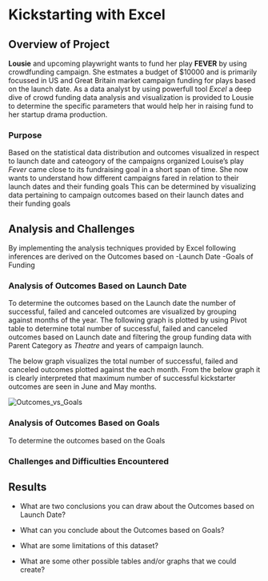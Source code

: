 # Kickstarting with Excel

## Overview of Project

**Lousie** and upcoming playwright wants to fund her play **FEVER** by using crowdfunding campaign. She estmates a budget of $10000 and is primarily focussed in US and Great Britain market campaign funding for plays based on the launch date. As a data analyst by using powerfull tool *Excel* a deep dive of crowd funding data analysis and visualization is provided to Lousie to determine the specific parameters that would help her in raising fund to her startup drama production.

### Purpose

Based on the statistical data distribution and outcomes visualized in respect to launch date and cateogory of the campaigns organized Louise’s play *Fever* came close to its fundraising goal in a short span of time. She now wants to understand how different campaigns fared in relation to their launch dates and their funding goals
This can be determined by visualizing data pertaining to campaign outcomes based on their launch dates and their funding goals

## Analysis and Challenges

By implementing the analysis techniques provided by Excel following inferences are derived on the Outcomes based on
    -Launch Date
    -Goals of Funding

### Analysis of Outcomes Based on Launch Date

To determine the outcomes based on the Launch date the number of successful, failed and canceled outcomes are visualized by grouping against months of the year. The following graph is plotted by using Pivot table to determine total number of successful, failed and canceled outcomes based on Launch date and filtering the group funding data with Parent Category as *Theatre* and years of campaign launch.

The below graph visualizes the total number of successful, failed and canceled outcomes plotted against the each month. From the below graph it is clearly interpreted that maximum number of successful kickstarter outcomes are seen in June and May months.

![Outcomes_vs_Goals]( kickstarter-analysis/Resources/Outcomes_vs_Goals.png)

### Analysis of Outcomes Based on Goals

To determine the outcomes based on the Goals 

### Challenges and Difficulties Encountered

## Results

- What are two conclusions you can draw about the Outcomes based on Launch Date?

- What can you conclude about the Outcomes based on Goals?

- What are some limitations of this dataset?

- What are some other possible tables and/or graphs that we could create?
